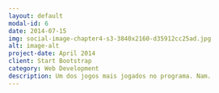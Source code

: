 ```yaml
---
layout: default
modal-id: 6
date: 2014-07-15
img: social-image-chapter4-s3-3840x2160-d35912cc25ad.jpg
alt: image-alt
project-date: April 2014
client: Start Bootstrap
category: Web Development
description: Um dos jogos mais jogados no programa. Nam.
---
```

